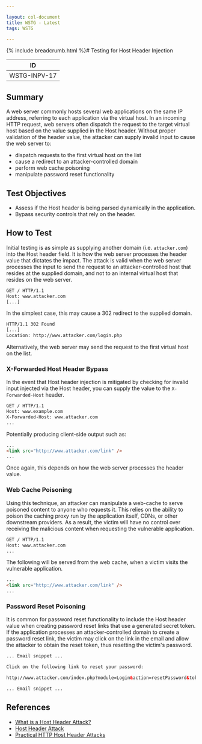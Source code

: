 ```yaml
---

layout: col-document
title: WSTG - Latest
tags: WSTG

---
```


{% include breadcrumb.html %}# Testing for Host Header Injection

|ID          |
|------------|
|WSTG-INPV-17|

## Summary

A web server commonly hosts several web applications on the same IP address, referring to each application via the virtual host. In an incoming HTTP request, web servers often dispatch the request to the target virtual host based on the value supplied in the Host header. Without proper validation of the header value, the attacker can supply invalid input to cause the web server to:

- dispatch requests to the first virtual host on the list
- cause a redirect to an attacker-controlled domain
- perform web cache poisoning
- manipulate password reset functionality

## Test Objectives

- Assess if the Host header is being parsed dynamically in the application.
- Bypass security controls that rely on the header.

## How to Test

Initial testing is as simple as supplying another domain (i.e. `attacker.com`) into the Host header field. It is how the web server processes the header value that dictates the impact. The attack is valid when the web server processes the input to send the request to an attacker-controlled host that resides at the supplied domain, and not to an internal virtual host that resides on the web server.

```html
GET / HTTP/1.1
Host: www.attacker.com
[...]
```

In the simplest case, this may cause a 302 redirect to the supplied domain.

```html
HTTP/1.1 302 Found
[...]
Location: http://www.attacker.com/login.php

```

Alternatively, the web server may send the request to the first virtual host on the list.

### X-Forwarded Host Header Bypass

In the event that Host header injection is mitigated by checking for invalid input injected via the Host header, you can supply the value to the `X-Forwarded-Host` header.

```html
GET / HTTP/1.1
Host: www.example.com
X-Forwarded-Host: www.attacker.com
...
```

Potentially producing client-side output such as:

```html
...
<link src="http://www.attacker.com/link" />
...
```

Once again, this depends on how the web server processes the header value.

### Web Cache Poisoning

Using this technique, an attacker can manipulate a web-cache to serve poisoned content to anyone who requests it. This relies on the ability to poison the caching proxy run by the application itself, CDNs, or other downstream providers. As a result, the victim will have no control over receiving the malicious content when requesting the vulnerable application.

```html
GET / HTTP/1.1
Host: www.attacker.com
...
```

The following will be served from the web cache, when a victim visits the vulnerable application.

```html
...
<link src="http://www.attacker.com/link" />
...
```

### Password Reset Poisoning

It is common for password reset functionality to include the Host header value when creating password reset links that use a generated secret token. If the application processes an attacker-controlled domain to create a password reset link, the victim may click on the link in the email and allow the attacker to obtain the reset token, thus resetting the victim's password.

```html
... Email snippet ...

Click on the following link to reset your password:

http://www.attacker.com/index.php?module=Login&action=resetPassword&token=<SECRET_TOKEN>

... Email snippet ...
```

## References

- [What is a Host Header Attack?](https://www.acunetix.com/blog/articles/automated-detection-of-host-header-attacks/)
- [Host Header Attack](https://www.briskinfosec.com/blogs/blogsdetail/Host-Header-Attack)
- [Practical HTTP Host Header Attacks](https://www.skeletonscribe.net/2013/05/practical-http-host-header-attacks.html)
